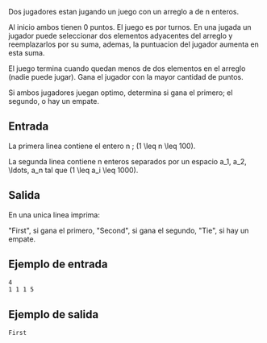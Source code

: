 Dos jugadores estan jugando un juego con un arreglo a de n enteros.



Al inicio ambos tienen 0 puntos. El juego es por turnos. En una jugada un jugador puede seleccionar dos elementos adyacentes del arreglo y reemplazarlos por su suma, ademas, la puntuacion del jugador aumenta en esta suma.



El juego termina cuando quedan menos de dos elementos en el arreglo (nadie puede jugar). Gana el jugador con la mayor cantidad de puntos.



Si ambos jugadores juegan optimo, determina si gana el primero; el segundo, o hay un empate.



## Entrada



La primera linea contiene el entero n \; (1 \leq n \leq 100).



La segunda linea contiene n enteros separados por un espacio a_1, a_2, \ldots, a_n tal que (1 \leq a_i \leq 1000).



## Salida



En una unica linea imprima:



"First", si gana el primero,
"Second", si gana el segundo,
"Tie", si hay un empate.



## Ejemplo de entrada



```
4
1 1 1 5
```


## Ejemplo de salida



```
First
```


